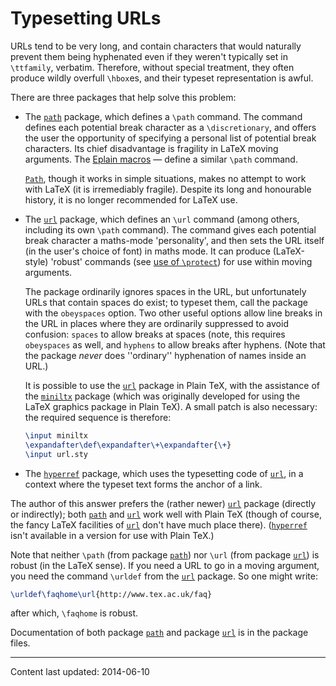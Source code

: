 # Typesetting URLs

URLs tend to be very long, and contain characters that would
naturally prevent them being hyphenated even if they weren't typically
set in `\ttfamily`, verbatim.  Therefore, without special treatment,
they often produce wildly overfull `\hbox`es, and their typeset
representation is awful.

There are three packages that help solve this problem:
  

-  The [`path`](http://ctan.org/pkg/path) package, which defines a `\path` command.
    The command defines each potential break character as a
    `\discretionary`, and offers the user the opportunity of
    specifying a personal list of potential break characters.  Its chief
    disadvantage is fragility in LaTeX moving arguments.  The
    [Eplain macros](./FAQ-eplain.html)&nbsp;&mdash; define a similar `\path` command.
  

    [`Path`](http://ctan.org/pkg/Path), though it works in simple situations, makes no
    attempt to work with LaTeX (it is irremediably fragile).  Despite
    its long and honourable history, it is no longer recommended for
    LaTeX use.
-  The [`url`](http://ctan.org/pkg/url) package, which defines an `\url` command
    (among others, including its own `\path` command).  The command
    gives each potential break character a maths-mode 'personality', and
    then sets the URL itself (in the user's choice of font) in
    maths mode.  It can produce (LaTeX-style) 'robust' commands
    (see [use of `\protect`](./FAQ-protect.html)) for use
    within moving arguments.
  

    The package ordinarily ignores spaces in the URL, but
    unfortunately URLs that contain spaces do exist; to typeset
    them, call the package with the `obeyspaces` option.  Two
    other useful options allow line breaks in the URL in places
    where they are ordinarily suppressed to avoid confusion:
    `spaces` to allow breaks at spaces (note, this requires
    `obeyspaces` as well, and `hyphens` to allow
    breaks after hyphens.  (Note that the package _never_ does
    ''ordinary'' hyphenation of names inside an URL.)
  

    It is possible to use the [`url`](http://ctan.org/pkg/url) package in Plain TeX,
    with the assistance of the [`miniltx`](http://ctan.org/pkg/miniltx) package (which was
    originally developed for using the LaTeX graphics package in
    Plain TeX).  A small patch is also necessary: the required
    sequence is therefore:
    ```latex
    \input miniltx
    \expandafter\def\expandafter\+\expandafter{\+}
    \input url.sty
    ```
-  The [`hyperref`](http://ctan.org/pkg/hyperref) package, which uses the typesetting code
    of [`url`](http://ctan.org/pkg/url), in a context where the typeset text forms the
    anchor of a link.

The author of this answer prefers the (rather newer) [`url`](http://ctan.org/pkg/url)
package (directly or indirectly); both [`path`](http://ctan.org/pkg/path) and
[`url`](http://ctan.org/pkg/url) work well with Plain TeX (though of course, the fancy
LaTeX facilities of [`url`](http://ctan.org/pkg/url) don't have much place there).
([`hyperref`](http://ctan.org/pkg/hyperref) isn't available in a version for use with Plain TeX.)

Note that neither `\path` (from package [`path`](http://ctan.org/pkg/path)) nor `\url` (from
package [`url`](http://ctan.org/pkg/url)) is robust (in the LaTeX sense).  If you need
a URL to go in a moving argument, you need the command
`\urldef` from the [`url`](http://ctan.org/pkg/url) package.  So one might write:
```latex
\urldef\faqhome\url{http://www.tex.ac.uk/faq}
```
after which, `\faqhome` is robust.

Documentation of both package [`path`](http://ctan.org/pkg/path) and package [`url`](http://ctan.org/pkg/url)
is in the package files.


----

Content last updated: 2014-06-10
